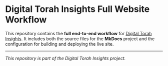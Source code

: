 # Digital Torah Insights Full Website Workflow

This repository contains the **full end-to-end workflow** for [Digital Torah Insights](https://snakewizardd.github.io/digital-torah-insights/). It includes both the source files for the **MkDocs** project and the configuration for building and deploying the live site.

---

_This repository is part of the Digital Torah Insights project._

